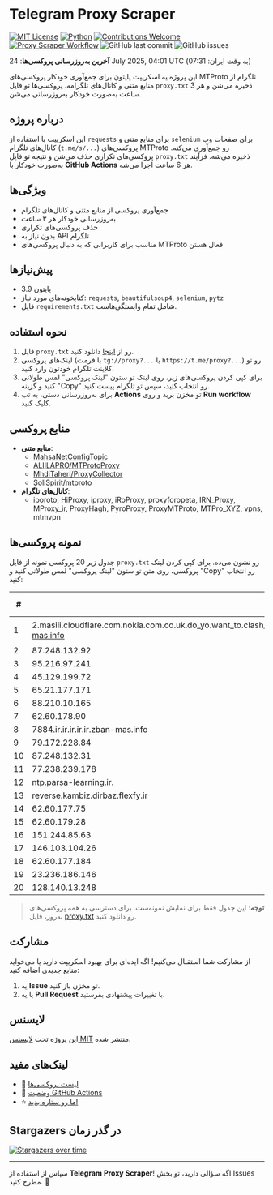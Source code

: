 # Telegram Proxy Scraper

[![MIT License](https://img.shields.io/badge/license-MIT-blue.svg)](https://opensource.org/licenses/MIT)
[![Python](https://img.shields.io/badge/python-3.9-blue)](https://www.python.org/downloads/)
[![Contributions Welcome](https://img.shields.io/badge/contributions-welcome-brightgreen.svg?style=flat)](https://github.com/Argh94/telegram-proxy-scraper/issues)
[![Proxy Scraper Workflow](https://github.com/Poriya58p/telegram-proxy-scraper/actions/workflows/scraper.yml/badge.svg)](https://github.com/Argh94/telegram-proxy-scraper/actions/workflows/scraper.yml)
![GitHub last commit](https://img.shields.io/github/last-commit/Argh94/telegram-proxy-scraper)
![GitHub issues](https://img.shields.io/github/issues/Argh94/telegram-proxy-scraper)

**آخرین به‌روزرسانی پروکسی‌ها**: 24 July 2025, 04:01 UTC (به وقت ایران: 07:31)

این پروژه یه اسکریپت پایتون برای جمع‌آوری خودکار پروکسی‌های MTProto تلگرام از منابع متنی و کانال‌های تلگرامه. پروکسی‌ها تو فایل `proxy.txt` ذخیره می‌شن و هر 3 ساعت به‌صورت خودکار به‌روزرسانی می‌شن.

## درباره پروژه

این اسکریپت با استفاده از `requests` برای منابع متنی و `selenium` برای صفحات وب کانال‌های تلگرام (`t.me/s/...`) پروکسی‌های MTProto رو جمع‌آوری می‌کنه. پروکسی‌های تکراری حذف می‌شن و نتیجه تو فایل `proxy.txt` ذخیره می‌شه. فرآیند به‌صورت خودکار با **GitHub Actions** هر 6 ساعت اجرا می‌شه.

## ویژگی‌ها
- جمع‌آوری پروکسی از منابع متنی و کانال‌های تلگرام
- به‌روزرسانی خودکار هر ۳ ساعت
- حذف پروکسی‌های تکراری
- بدون نیاز به API تلگرام
- مناسب برای کاربرانی که به دنبال پروکسی‌های MTProto فعال هستن

## پیش‌نیازها
- پایتون 3.9
- کتابخونه‌های مورد نیاز: `requests`, `beautifulsoup4`, `selenium`, `pytz`
- فایل `requirements.txt` شامل تمام وابستگی‌هاست.

## نحوه استفاده
1. فایل `proxy.txt` رو از [اینجا](proxy.txt) دانلود کنید.
2. لینک‌های پروکسی (با فرمت `tg://proxy?...` یا `https://t.me/proxy?...`) رو تو کلاینت تلگرام خودتون وارد کنید.
3. برای کپی کردن پروکسی‌های زیر، روی لینک تو ستون "لینک پروکسی" لمس طولانی کنید و گزینه "Copy" رو انتخاب کنید، سپس تو تلگرام پیست کنید.
4. برای به‌روزرسانی دستی، به تب **Actions** تو مخزن برید و روی **Run workflow** کلیک کنید.

## منابع پروکسی
- **منابع متنی**:
  - [MahsaNetConfigTopic](https://raw.githubusercontent.com/MahsaNetConfigTopic/proxy/main/proxies.txt)
  - [ALIILAPRO/MTProtoProxy](https://raw.githubusercontent.com/ALIILAPRO/MTProtoProxy/main/proxy-list.txt)
  - [MhdiTaheri/ProxyCollector](https://raw.githubusercontent.com/MhdiTaheri/ProxyCollector/main/proxy.txt)
  - [SoliSpirit/mtproto](https://raw.githubusercontent.com/SoliSpirit/mtproto/master/all_proxies.txt)
- **کانال‌های تلگرام**:
  - iporoto, HiProxy, iproxy, iRoProxy, proxyforopeta, IRN_Proxy, MProxy_ir, ProxyHagh, PyroProxy, ProxyMTProto, MTPro_XYZ, vpns, mtmvpn

## نمونه پروکسی‌ها
جدول زیر 20 پروکسی نمونه از فایل `proxy.txt` رو نشون می‌ده. برای کپی کردن لینک پروکسی، روی متن تو ستون "لینک پروکسی" لمس طولانی کنید و "Copy" رو انتخاب کنید:

| #  | سرور (Server)       | پورت (Port) | وضعیت     | لینک پروکسی                     |
|----|---------------------|-------------|-----------|---------------------------------|
| 1 | 2.masiii.cloudflare.com.nokia.com.co.uk.do_yo.want_to.clash_with.this.www.microsoft.com.there_is_no.place_like.localhost.www.bing.com.count_with_me.cyou.net.digikala.com.www.enamad.ir.www.google.com.again_to_fight.everyone.i_am.zban-mas.info | 8888 | فعال | `tg://proxy?server=2.masiii.cloudflare.com.nokia.com.co.uk.do_yo.want_to.clash_with.this.www.microsoft.com.there_is_no.place_like.localhost.www.bing.com.count_with_me.cyou.net.digikala.com.www.enamad.ir.www.google.com.again_to_fight.everyone.i_am.zban-mas.info&port=8888&secret=FgMBAgABAAH8AwOG4kw63Q` |
| 2 | 87.248.132.92 | 155 | فعال | `https://t.me/proxy?server=87.248.132.92&port=155&secret=EERighJJvXrFGRMCIMJdCQRueWVrdGFuZXQuY29tZmFyYWthdi5jb212YW4ubmFqdmEuY29tAAAAAAAAAAAAAAAAAAAAAAAAAAAAAAAAAAAAAAAAAAAAAAAAAAAAAAAAAAAAAAAAAAAAAAAAAAAAAAAAAAAAAAAAAAAAAAAAAAAAAAA` |
| 3 | 95.216.97.241 | 443 | فعال | `tg://proxy?server=95.216.97.241&port=443&secret=fd0068d5babf83266dadc790a20f6617` |
| 4 | 45.129.199.72 | 443 | فعال | `tg://proxy?server=45.129.199.72&port=443&secret=ee100404ff0f48064fffffff9001b8696d696d656469612e737465616d706f77657265642e636f6d` |
| 5 | 65.21.177.171 | 100 | فعال | `tg://proxy?server=65.21.177.171&port=100&secret=c862057ba49a7ecdf0ad4eb44cd5bb11` |
| 6 | 88.210.10.165 | 443 | فعال | `https://t.me/proxy?server=88.210.10.165&port=443&secret=eeNEgYdJvXrFGRMCIMJdCQRueWVrdGFuZXQuY29tZmFyYWthdi5jb212YW4ubmFqdmEuY29tAAAAAAAAAAAAAAAAAAAAAAAAAAAAAAAAAAAAAAAAAAAAAAAAAAAAAAAAAAAAAAAAAAAAAAAAAAAAAAAAAAAAAAAAAAAAAAAAAAAAAAA` |
| 7 | 62.60.178.90 | 9741 | فعال | `tg://proxy?server=62.60.178.90&port=9741&secret=ee0000f00f0f775555fffffff5006e2e696d656469612e737465616d706f77657265642e636f6d****` |
| 8 | 7884.ir.ir.ir.ir.ir.zban-mas.info | 8888 | فعال | `tg://proxy?server=7884.ir.ir.ir.ir.ir.zban-mas.info&port=8888&secret=7gAA8A8Pd1VV9QBuLmltZWRpYS5zdGVhbXBvd2VyZWQuY29t` |
| 9 | 79.172.228.84 | 70 | فعال | `tg://proxy?server=79.172.228.84&port=70&secret=ee0000f00f0f775555fffffff5006e2e696D656469612E737465616D706F77657265642E636F6D)|[پروکسی](https://t.me/proxy?server=79.172.228.201` |
| 10 | 87.248.132.31 | 200 | فعال | `tg://proxy?server=87.248.132.31&port=200&secret=eeNEgYdJvXrFGRMCIMJdCQ` |
| 11 | 77.238.239.178 | 443 | فعال | `tg://proxy?server=77.238.239.178&port=443&secret=eed77db43ee3721f0fcb40a4ff63b5cd276D656469612E737465616D706F77657265642E636F6D)|[ایرانسل](https://t.me/proxy?server=212.34.139.251` |
| 12 | ntp.parsa-learning.ir. | 333 | فعال | `tg://proxy?server=ntp.parsa-learning.ir.&port=333&secret=7hAQEP8PSAZT____9QBuLmlpYS5zdGVhbXBvd2VyZWQuY29t)__` |
| 13 | reverse.kambiz.dirbaz.flexfy.ir | 443 | فعال | `tg://proxy?server=reverse.kambiz.dirbaz.flexfy.ir&port=443&secret=ddd81a1e1c8d876b687d273cce8ed6c16e` |
| 14 | 62.60.177.75 | 443 | فعال | `tg://proxy?server=62.60.177.75&port=443&secret=7hYDAQIAAQAH8AMDhuJMOt1tZWRpYS5zdGVhbXBvd2VyZWQuY29tbWVkaWEuc3RlYW1wb3dlcmVkLmNvbQ` |
| 15 | 62.60.179.28 | 7683 | فعال | `tg://proxy?server=62.60.179.28&port=7683&secret=7gAA8A8Pd1VV////9QBuLmltZWRpYS5zdGVhbXBvd2VyZWQuY29t` |
| 16 | 151.244.85.63 | 70 | فعال | `tg://proxy?server=151.244.85.63&port=70&secret=ee0000f00f0f775555fffffff5006e2e696D656469612E737465616D706F77657265642E636F6D` |
| 17 | 146.103.104.26 | 443 | فعال | `https://t.me/proxy?server=146.103.104.26&port=443&secret=eeNEgYdJvXrFGRMCIMJdCQRueWVrdGFuZXQuY29tZmFyYWthdi5jb212YW4ubmFqdmEuY29tAAAAAAAAAAAAAAAAAAAAAAAAAAAAAAAAAAAAAAAAAAAAAAAAAAAAAAAAAAAAAAAAAAAAAAAAAAAAAAAAAAAAAAAAAAAAAAAAAAAAAAA` |
| 18 | 62.60.177.184 | 443 | فعال | `tg://proxy?server=62.60.177.184&port=443&secret=eed77db43ee3721f0fcb40a4ff63b5cd276D656469612E737465616D706F77657265642E636F6D)__` |
| 19 | 23.236.186.146 | 443 | فعال | `tg://proxy?server=23.236.186.146&port=443&secret=7gAA8A8Pd1VV____9QBuLmltZWRpYS5zdGVhbXBvd2VyZWQuY29t` |
| 20 | 128.140.13.248 | 443 | فعال | `tg://proxy?server=128.140.13.248&port=443&secret=3QAAAAAAAAAAAAAAAAAAAAA=` |


> **توجه**: این جدول فقط برای نمایش نمونه‌ست. برای دسترسی به همه پروکسی‌های به‌روز، فایل [proxy.txt](proxy.txt) رو دانلود کنید.

## مشارکت
از مشارکت شما استقبال می‌کنیم! اگه ایده‌ای برای بهبود اسکریپت دارید یا می‌خواید منابع جدیدی اضافه کنید:
1. یه **Issue** تو مخزن باز کنید.
2. یا یه **Pull Request** با تغییرات پیشنهادی بفرستید.

## لایسنس
این پروژه تحت [لایسنس MIT](LICENSE) منتشر شده.

## لینک‌های مفید
- 📄 [لیست پروکسی‌ها](proxy.txt)
- 🚀 [وضعیت GitHub Actions](https://github.com/Argh94/telegram-proxy-scraper/actions)
- ⭐ [ما رو ستاره بدید!](https://github.com/Argh94/telegram-proxy-scraper)

## Stargazers در گذر زمان
[![Stargazers over time](https://starchart.cc/Argh94/telegram-proxy-scraper.svg?variant=adaptive)](https://starchart.cc/Argh94/telegram-proxy-scraper)

---

سپاس از استفاده از **Telegram Proxy Scraper**! اگه سؤالی دارید، تو بخش Issues مطرح کنید. 🌟
